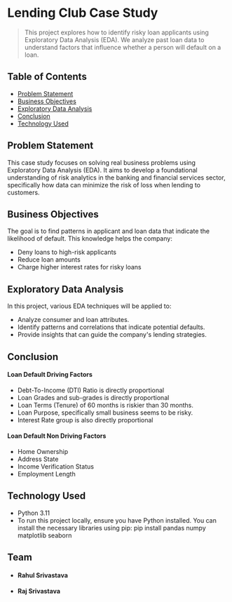 
# Lending Club Case Study
> This project explores how to identify risky loan applicants using Exploratory Data Analysis (EDA). We analyze past loan data to understand factors that influence whether a person will default on a loan.


## Table of Contents
* [Problem Statement](#problem-statement)
* [Business Objectives](#business-objectives)
* [Exploratory Data Analysis](#exploratory-data-analysis)
* [Conclusion](#conclusion)
* [Technology Used](#technology-used)

## Problem Statement
This case study focuses on solving real business problems using Exploratory Data Analysis (EDA). It aims to develop a foundational understanding of risk analytics in the banking and financial services sector, specifically how data can minimize the risk of loss when lending to customers.

## Business Objectives
The goal is to find patterns in applicant and loan data that indicate the likelihood of default. This knowledge helps the company:
- Deny loans to high-risk applicants
- Reduce loan amounts
- Charge higher interest rates for risky loans

## Exploratory Data Analysis

In this project, various EDA techniques will be applied to:

- Analyze consumer and loan attributes.
- Identify patterns and correlations that indicate potential defaults.
- Provide insights that can guide the company's lending strategies.

## Conclusion
#### Loan Default Driving Factors
- Debt-To-Income (DTI) Ratio is directly proportional
- Loan Grades and sub-grades is directly proportional
- Loan Terms (Tenure) of 60 months is riskier than 30 months.
- Loan Purpose, specifically small business seems to be risky.
- Interest Rate group is also directly proportional
#### Loan Default Non Driving Factors
- Home Ownership
- Address State
- Income Verification Status
- Employment Length



## Technology Used
- Python 3.11
- To run this project locally, ensure you have Python installed. You can install the necessary libraries using pip:
  pip install pandas numpy matplotlib seaborn

## Team
- #### Rahul Srivastava
- #### Raj Srivastava
